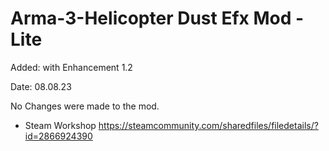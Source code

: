 # Arma-3-Helicopter Dust Efx Mod - Lite

Added: with Enhancement 1.2

Date: 08.08.23

No Changes were made to the mod.

- Steam Workshop https://steamcommunity.com/sharedfiles/filedetails/?id=2866924390
